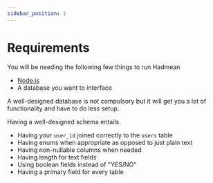 ```yaml
---
sidebar_position: 1
---
```


# Requirements

You will be needing the following few things to run Hadmean
- [Node.js](https://nodejs.org/en/download/)
- A database you want to interface

A well-designed database is not compulsory but it will get you a lot of functionality and have to do less setup.

Having a well-designed schema entails
 - Having your `user_id` joined correctly to the `users` table
 - Having enums when appropriate as opposed to just plain text
 - Having non-nullable columns when needed
 - Having length for text fields
 - Using boolean fields instead of "YES/NO"
 - Having a primary field for every table

